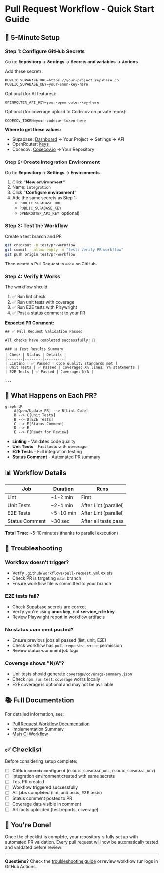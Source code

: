 # Pull Request Workflow - Quick Start Guide

## 🚀 5-Minute Setup

### Step 1: Configure GitHub Secrets

Go to: **Repository → Settings → Secrets and variables → Actions**

Add these secrets:

```
PUBLIC_SUPABASE_URL=https://your-project.supabase.co
PUBLIC_SUPABASE_KEY=your-anon-key-here
```

Optional (for AI features):
```
OPENROUTER_API_KEY=your-openrouter-key-here
```

Optional (for coverage upload to Codecov on private repos):
```
CODECOV_TOKEN=your-codecov-token-here
```

**Where to get these values:**
- Supabase: [Dashboard](https://supabase.com/dashboard) → Your Project → Settings → API
- OpenRouter: [Keys](https://openrouter.ai/keys)
- Codecov: [Codecov.io](https://codecov.io) → Your Repository

### Step 2: Create Integration Environment

Go to: **Repository → Settings → Environments**

1. Click **"New environment"**
2. Name: `integration`
3. Click **"Configure environment"**
4. Add the same secrets as Step 1:
   - `PUBLIC_SUPABASE_URL`
   - `PUBLIC_SUPABASE_KEY`
   - `OPENROUTER_API_KEY` (optional)

### Step 3: Test the Workflow

Create a test branch and PR:

```bash
git checkout -b test/pr-workflow
git commit --allow-empty -m "test: Verify PR workflow"
git push origin test/pr-workflow
```

Then create a Pull Request to `main` on GitHub.

### Step 4: Verify It Works

The workflow should:
1. ✅ Run lint check
2. ✅ Run unit tests with coverage
3. ✅ Run E2E tests with Playwright
4. ✅ Post a status comment to your PR

**Expected PR Comment:**

```
## ✅ Pull Request Validation Passed

All checks have completed successfully! 🎉

### 📊 Test Results Summary
| Check | Status | Details |
|-------|--------|---------|
| Linting | ✅ Passed | Code quality standards met |
| Unit Tests | ✅ Passed | Coverage: X% lines, Y% statements |
| E2E Tests | ✅ Passed | Coverage: N/A |

...
```

## 🎯 What Happens on Each PR?

```mermaid
graph LR
    A[Open/Update PR] --> B[Lint Code]
    B --> C[Unit Tests]
    B --> D[E2E Tests]
    C --> E[Status Comment]
    D --> E
    E --> F[Ready for Review]
```

- **Linting** - Validates code quality
- **Unit Tests** - Fast tests with coverage
- **E2E Tests** - Full integration testing
- **Status Comment** - Automated PR summary

## 📊 Workflow Details

| Job | Duration | Runs |
|-----|----------|------|
| Lint | ~1-2 min | First |
| Unit Tests | ~2-4 min | After Lint (parallel) |
| E2E Tests | ~5-10 min | After Lint (parallel) |
| Status Comment | ~30 sec | After all tests pass |

**Total Time:** ~5-10 minutes (thanks to parallel execution)

## 🔧 Troubleshooting

### Workflow doesn't trigger?
- Verify `.github/workflows/pull-request.yml` exists
- Check PR is targeting `main` branch
- Ensure workflow file is committed to your branch

### E2E tests fail?
- Check Supabase secrets are correct
- Verify you're using **anon key**, not **service_role key**
- Review Playwright report in workflow artifacts

### No status comment posted?
- Ensure previous jobs all passed (lint, unit, E2E)
- Check workflow has `pull-requests: write` permission
- Review status-comment job logs

### Coverage shows "N/A"?
- Unit tests should generate `coverage/coverage-summary.json`
- Check `npm run test:coverage` works locally
- E2E coverage is optional and may not be available

## 📚 Full Documentation

For detailed information, see:
- [Pull Request Workflow Documentation](.github/workflows/README-pull-request.md)
- [Implementation Summary](.github/PULL_REQUEST_WORKFLOW_SUMMARY.md)
- [Main CI Workflow](.github/workflows/README.md)

## ✅ Checklist

Before considering setup complete:

- [ ] GitHub secrets configured (`PUBLIC_SUPABASE_URL`, `PUBLIC_SUPABASE_KEY`)
- [ ] Integration environment created with same secrets
- [ ] Test PR created
- [ ] Workflow triggered successfully
- [ ] All jobs completed (lint, unit tests, E2E tests)
- [ ] Status comment posted to PR
- [ ] Coverage data visible in comment
- [ ] Artifacts uploaded (test reports, coverage)

## 🎉 You're Done!

Once the checklist is complete, your repository is fully set up with automated PR validation. Every pull request will now be automatically tested and validated before review.

---

**Questions?** Check the [troubleshooting guide](.github/workflows/README-pull-request.md#-troubleshooting) or review workflow run logs in GitHub Actions.

